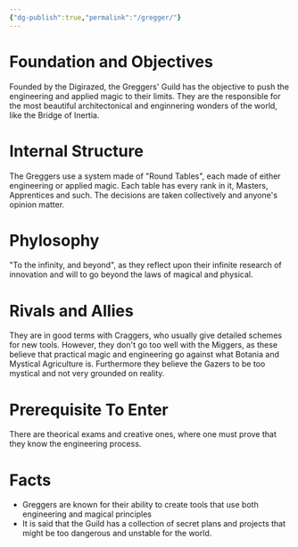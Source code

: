 ```yaml
---
{"dg-publish":true,"permalink":"/gregger/"}
---
```


# Foundation and Objectives

Founded by the Digirazed, the Greggers' Guild has the objective to push the engineering and applied magic to their limits. They are the responsible for the most beautiful architectonical and enginnering wonders of the world, like the Bridge of Inertia.

# Internal Structure

The Greggers use a system made of "Round Tables", each made of either engineering or applied magic. Each table has every rank in it, Masters, Apprentices and such. The decisions are taken collectively and anyone's opinion matter.


# Phylosophy

"To the infinity, and beyond", as they reflect upon their infinite research of innovation and will to go beyond the laws of magical and physical.

# Rivals and Allies

They are in good terms with Craggers, who usually give detailed schemes for new tools. However, they don't go too well with the Miggers, as these believe that practical magic and engineering go against what Botania and Mystical Agriculture is.
Furthermore they believe the Gazers to be too mystical and not very grounded on reality.

# Prerequisite To Enter

There are theorical exams and creative ones, where one must prove that they know the engineering process.

# Facts

- Greggers are known for their ability to create tools that use both engineering and magical principles
- It is said that the Guild has a collection of secret plans and projects that might be too dangerous and unstable for the world.